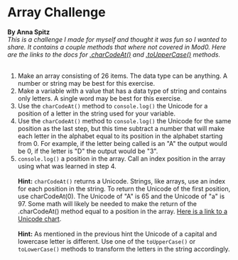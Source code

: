 # Array Challenge
**By Anna Spitz**
<br>
*This is a challenge I made for myself and thought it was fun so I wanted to share. It contains a couple methods that where not covered in Mod0. Here are the links to the docs for [.charCodeAt()](https://developer.mozilla.org/en-US/docs/Web/JavaScript/Reference/Global_Objects/String/charCodeAt) and [.toUpperCase()](https://developer.mozilla.org/en-US/docs/Web/JavaScript/Reference/Global_Objects/String/toUpperCase) methods.*
<br><br>
1. Make an array consisting of 26 items. The data type can be anything. A number or string may be best for this exercise.
2. Make a variable with a value that has a data type of string and contains only letters. A single word may be best for this exercise.
3. Use the `charCodeAt()` method to `console.log()` the Unicode for a position of a letter in the string used for your variable.
4. Use the `charCodeAt()` method to `console.log()` the Unicode for the same position as the last step, but this time subtract a number that will make each letter in the alphabet equal to its position in the alphabet starting from 0. For example, if the letter being called is an "A" the output would be 0, if the letter is "D" the output would be "3".
5. `console.log()` a position in the array. Call an index position in the array using what was learned in step 4.
<br><br>
**Hint:** `charCodeAt()` returns a Unicode. Strings, like arrays, use an index for each position in the string. To return the Unicode of the first position, use charCodeAt(0). The Unicode of "A" is 65 and the Unicode of "a" is 97. Some math will likely be needed to make the return of the .charCodeAt() method equal to a position in the array. [Here is a link to a Unicode chart](https://www.ssec.wisc.edu/~tomw/java/unicode.html).
<br><br>
**Hint:** As mentioned in the previous hint the Unicode of a capital and lowercase letter is different. Use one of the  `toUpperCase()` or `toLowerCase()` methods to transform the letters in the string accordingly.

